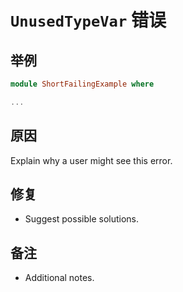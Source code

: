 # `UnusedTypeVar` 错误

## 举例

```purescript
module ShortFailingExample where

...
```

## 原因

Explain why a user might see this error.

## 修复

- Suggest possible solutions.

## 备注

- Additional notes.
